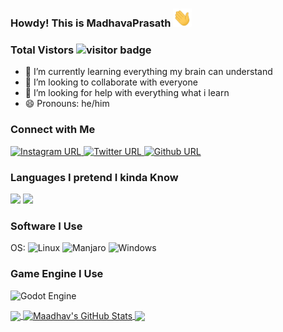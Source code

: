 ### Howdy! This is MadhavaPrasath <img src="https://raw.githubusercontent.com/Madhavaprasath/Madhavaprasath/main/wave.gif" width="30px">

 ###  Total Vistors ![visitor badge](https://visitor-badge.glitch.me/badge?page_id=Madhavaprasath.visitor-badge)




- 🌱 I’m currently learning everything my brain can understand
- 👯 I’m looking to collaborate with everyone
- 🤔 I’m looking for help with everything what i learn
- 😄 Pronouns: he/him


### Connect with Me
[![Instagram URL](https://img.shields.io/badge/Instagram-E4405F?style=for-the-badge&logo=instagram&logoColor=white)
](https://www.instagram.com/madhava_prasath/)
[![Twitter URL](https://img.shields.io/badge/Twitter-1DA1F2?style=for-the-badge&logo=twitter&logoColor=white)
](https://twitter.com/prasath_madhava)
[![Github URL](https://img.shields.io/badge/GitHub-100000?style=for-the-badge&logo=github&logoColor=white)
](https://github.com/Madhavaprasath)

### Languages I pretend I kinda Know
![](https://img.shields.io/badge/Python-3776AB?style=for-the-badge&logo=python&logoColor=white)
![](https://img.shields.io/badge/C-00599C?style=for-the-badge&logo=c&logoColor=white)

### Software I Use
OS:	![Linux](https://img.shields.io/badge/Linux-FCC624?style=for-the-badge&logo=linux&logoColor=black) ![Manjaro](https://img.shields.io/badge/Manjaro-35BF5C?style=for-the-badge&logo=Manjaro&logoColor=white) ![Windows](https://img.shields.io/badge/Windows-0078D6?style=for-the-badge&logo=windows&logoColor=white)



### Game Engine I Use
![Godot Engine](https://img.shields.io/badge/GODOT-%23FFFFFF.svg?style=for-the-badge&logo=godot-engine)

<a href="https://github.com/Madhavaprasath/Madhavaprasath">
  <img align="center" src="https://github-readme-stats.vercel.app/api/top-langs/?username=Madhavaprasath&hide,tex&title_color=ffffff&text_color=c9cacc&icon_color=2bbc8a&bg_color=1d1f21&langs_count=5" />
</a>
<a href="https://github.com/Madhavaprasath/Madhavaprasath">
  <img align="center" src="https://github-readme-stats.vercel.app/api?username=Madhavaprasath&show_icons=true&line_height=27&count_private=true&title_color=ffffff&text_color=c9cacc&icon_color=2bbc8a&bg_color=1d1f21" alt="Maadhav's GitHub Stats" />
</a>
<a href="https://github.com/Madhavaprasath/AreoplaneGame">
  <img align="center" src="https://github-readme-stats.vercel.app/api/pin/?username=Madhavaprasath&repo=AreoplaneGame&title_color=ffffff&text_color=c9cacc&icon_color=2bbc8a&bg_color=1d1f21" />
</a>


